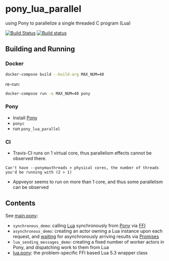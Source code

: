 # pony_lua_parallel
 using Pony to parallelize a single threaded C program (Lua)

[![Build Status](https://travis-ci.com/d-led/pony_lua_parallel.svg?branch=master)](https://travis-ci.com/d-led/pony_lua_parallel) [![Build status](https://ci.appveyor.com/api/projects/status/wp5hcrquow7ye56p/branch/master?svg=true)](https://ci.appveyor.com/project/d-led/pony-lua-parallel/branch/master)

## Building and Running

### Docker

```bash
docker-compose build --build-arg MAX_NUM=40
```

re-run:

```bash
docker-compose run -e MAX_NUM=40 pony
```

### Pony

- Install [Pony](https://github.com/ponylang/corral)
- `ponyc`
- run `pony_lua_parallel`

### CI

- Travis-CI runs on 1 virtual core, thus parallelism effects cannot be observed there.

```
Can't have --ponymaxthreads > physical cores, the number of threads you'd be running with (2 > 1)
```

- Appveyor seems to run on more than 1 core, and thus some parallelism can be observed

## Contents

See [main.pony](main.pony):

- `synchronous_demo`: calling [Lua](https://www.lua.org/manual/5.3/) synchronously from [Pony](http://tutorial.ponylang.org/) via [FFI](https://tutorial.ponylang.io/c-ffi.html)
- `asynchronous_demo`: creating an actor owning a Lua instance upon each request, and [waiting](https://stdlib.ponylang.io/promises-Promises/#join) for asynchronously arriving results via [Promises](https://patterns.ponylang.io/async/actorpromise.html)
- `lua_sending_messages_demo`: creating a fixed number of worker actors in Pony, and dispatching work to them from Lua
- [lua.pony](lua.pony): the problem-specific FFI based Lua 5.3 wrapper class
